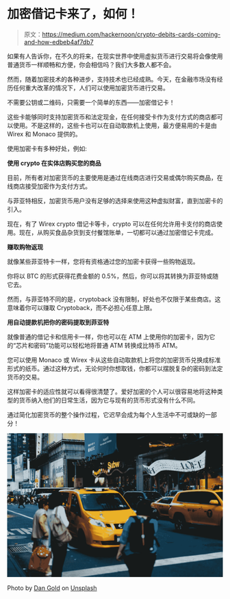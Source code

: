 # 加密借记卡来了，如何！

> 原文：<https://medium.com/hackernoon/crypto-debits-cards-coming-and-how-edbeb4af7db7>

如果有人告诉你，在不久的将来，在现实世界中使用虚拟货币进行交易将会像使用普通货币一样顺畅和方便，你会相信吗？我们大多数人都不会。

然而，随着加密技术的各种进步，支持技术也已经成熟。今天，在金融市场没有经历任何重大改革的情况下，人们可以使用加密货币进行交易。

不需要公钥或二维码，只需要一个简单的东西——加密借记卡！

这些卡能够同时支持加密货币和法定现金，在任何接受卡作为支付方式的商店都可以使用。不是这样的，这些卡也可以在自动取款机上使用，最方便易用的卡是由 Wirex 和 Monaco 提供的。

使用加密卡有多种好处，例如:

**使用 crypto 在实体店购买您的商品**

目前，所有者对加密货币的主要使用是通过在线商店进行交易或偶尔购买商品，在线商店接受加密作为支付方式。

与菲亚特相反，加密货币用户没有足够的选择来使用这种虚拟财富，直到加密卡的引入。

现在，有了 Wirex crypto 借记卡等卡，crypto 可以在任何允许用卡支付的商店使用。现在，从购买食品杂货到支付餐馆账单，一切都可以通过加密借记卡完成。

**赚取购物返现**

就像某些菲亚特卡一样，您将有资格通过您的加密卡获得一些购物返现。

你将以 BTC 的形式获得花费金额的 0.5%，然后，你可以将其转换为菲亚特或随它去。

然而，与菲亚特不同的是，cryptoback 没有限制，好处也不仅限于某些商店。这意味着你可以赚取 Cryptoback，而不必担心任意上限。

**用自动提款机把你的密码提取到菲亚特**

就像普通的借记卡和信用卡一样，你也可以在 ATM 上使用你的加密卡，因为它的“芯片和密码”功能可以轻松地将普通 ATM 转换成比特币 ATM。

您可以使用 Monaco 或 Wirex 卡从这些自动取款机上将您的加密货币兑换成标准形式的纸币。通过这种方式，无论何时你想取钱，你都可以摆脱复杂的密码到法定货币的交易。

这样加密卡的适应性就可以看得很清楚了。爱好加密的个人可以很容易地将这种类型的货币纳入他们的日常生活，因为它与现有的货币形式没有什么不同。

通过简化加密货币的整个操作过程，它迟早会成为每个人生活中不可或缺的一部分！

![](img/3c2b9aa7589533e52a1c9834036267de.png)

Photo by [Dan Gold](https://unsplash.com/photos/4SpPc2bcCYg?utm_source=unsplash&utm_medium=referral&utm_content=creditCopyText) on [Unsplash](https://unsplash.com/search/photos/coffee-shops?utm_source=unsplash&utm_medium=referral&utm_content=creditCopyText)